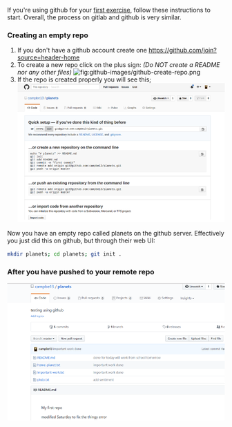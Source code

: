 If you're using github for your [first exercise](01_basics.md),
follow these instructions to start. Overall, the process on gitlab and github
is very similar.

### Creating an empty repo
1.  If you don't have a github account create one
    <https://github.com/join?source=header-home>
2.  To create a new repo click
    on the plus sign:
    _(Do NOT create a README nor any other files)_
    ![](github-images/github-create-repo.png "fig:github-images/github-create-repo.png  ")
3.  If the repo is created properly you will see this;
    ![](github-images/github-create-repo2.png "fig:github-images/github-create-repo2.png")

Now you have an empty repo called planets on the github server.
Effectively you just did this on github, but through their web UI:

``` bash
mkdir planets; cd planets; git init .
```


### After you have pushed to your remote repo

![](github-images/github-create-repo5.png "fig:github-images/github-create-repo5.png")
